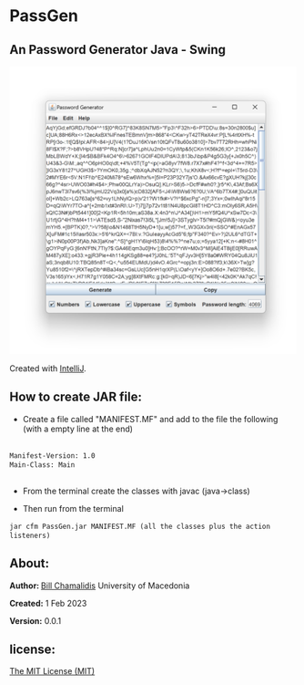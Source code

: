 # PassGen
<p><h2>An Password Generator Java - Swing</h2></p>

![](img/img1.png)

<p>Created with <a href="https://www.jetbrains.com/idea/">IntelliJ</a>.</p>

<h2>How to create JAR file:</h2>

- <p>Create a file called "MANIFEST.MF" and add to the file the following (with a empty line at the end)</p>
  
```console
  
Manifest-Version: 1.0
Main-Class: Main
 

```
  
- <p>From the terminal create the classes with javac (java->class)</p>
- <p>Then run from the terminal</p>

```console
jar cfm PassGen.jar MANIFEST.MF (all the classes plus the action listeners)
```


<h2>About:</h2>
<p><b>Author: </b><a href="https://github.com/bill-chamal">Bill Chamalidis</a> University of Macedonia</p>
<p><b>Created:</b> 1 Feb 2023</p>
<p><b>Version:</b> 0.0.1</p>
<h2>license:</h2>
<p><a href="https://mit-license.org/">The MIT License (MIT)</a></p>
